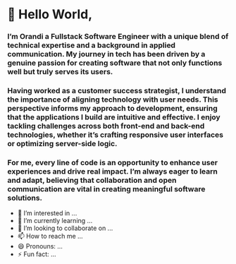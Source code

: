 # 👋 Hello World,

### I’m Orandi a Fullstack Software Engineer with a unique blend of technical expertise and a background in applied communication. My journey in tech has been driven by a genuine passion for creating software that not only functions well but truly serves its users.

### Having worked as a customer success strategist, I understand the importance of aligning technology with user needs. This perspective informs my approach to development, ensuring that the applications I build are intuitive and effective. I enjoy tackling challenges across both front-end and back-end technologies, whether it’s crafting responsive user interfaces or optimizing server-side logic.

### For me, every line of code is an opportunity to enhance user experiences and drive real impact. I’m always eager to learn and adapt, believing that collaboration and open communication are vital in creating meaningful software solutions.
- 👀 I’m interested in ...
- 🌱 I’m currently learning ...
- 💞️ I’m looking to collaborate on ...
- 📫 How to reach me ...
- 😄 Pronouns: ...
- ⚡ Fun fact: ...

<!---
Orandifelix/Orandifelix is a ✨ special ✨ repository because its `README.md` (this file) appears on your GitHub profile.
You can click the Preview link to take a look at your changes.
--->
